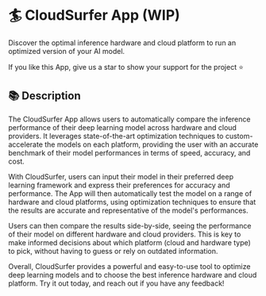 # 🏄 CloudSurfer App (WIP)
Discover the optimal inference hardware and cloud platform to run an optimized version of your AI model.

If you like this App, give us a star to show your support for the project ⭐

## 📚 Description
The CloudSurfer App allows users to automatically compare the inference performance of their deep learning model across hardware and cloud providers. It leverages state-of-the-art optimization techniques to custom-accelerate the models on each platform, providing the user with an accurate benchmark of their model performances in terms of speed, accuracy, and cost.

With CloudSurfer, users can input their model in their preferred deep learning framework and express their preferences for accuracy and performance. The App will then automatically test the model on a range of hardware and cloud platforms, using optimization techniques to ensure that the results are accurate and representative of the model's performances.

Users can then compare the results side-by-side, seeing the performance of their model on different hardware and cloud providers. This is key to make informed decisions about which platform (cloud and hardware type) to pick, without having to guess or rely on outdated information.

Overall, CloudSurfer provides a powerful and easy-to-use tool to optimize deep learning models and to choose the best inference hardware and cloud platform. Try it out today, and reach out if you have any feedback!
